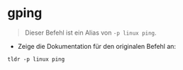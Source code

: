 # gping

> Dieser Befehl ist ein Alias von `-p linux ping`.

- Zeige die Dokumentation für den originalen Befehl an:

`tldr -p linux ping`
